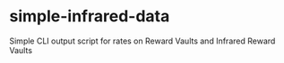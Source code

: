 # simple-infrared-data
Simple CLI output script for rates on Reward Vaults and Infrared Reward Vaults
